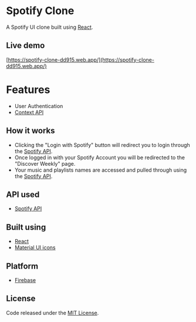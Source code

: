 # Spotify Clone
A Spotify UI clone built using [React](https://reactjs.org/).

## Live demo
[https://spotify-clone-dd915.web.app/](https://spotify-clone-dd915.web.app/)

# Features
- User Authentication
- [Context API](https://reactjs.org/docs/context.html)

## How it works
- Clicking the "Login with Spotify" button will redirect you to login through the [Spotify API](https://developer.spotify.com/documentation/web-api/).
- Once logged in with your Spotify Account you will be redirected to the "Discover Weekly" page.
- Your music and playlists  names are accessed and pulled through using the [Spotify API](https://developer.spotify.com/documentation/web-api/).

## API used
- [Spotify API](https://developer.spotify.com/documentation/web-api/)

## Built using
- [React](https://reactjs.org/)
- [Material UI icons](https://material-ui.com/)

## Platform
- [Firebase](https://firebase.google.com/)

## License
Code released under the [MIT License](https://github.com/Tushar-Indurjeeth/Spotify-Clone/blob/master/LICENSE).
